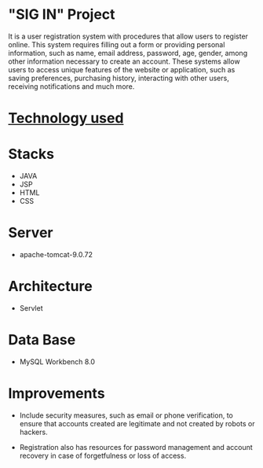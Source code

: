 # "SIG IN" Project

It is a user registration system with procedures that allow users to register online. This system requires filling out a form or providing personal information, such as name, email address, password, age, gender, among other information necessary to create an account. These systems allow users to access unique features of the website or application, such as saving preferences, purchasing history, interacting with other users, receiving notifications and much more.



 # <a href="#">Technology used</a>

  # Stacks 
- JAVA
- JSP
- HTML
- CSS

# Server 
- apache-tomcat-9.0.72

# Architecture
- Servlet 

# Data Base
- MySQL Workbench 8.0



# Improvements

- Include security measures, such as email or phone verification, to ensure that accounts created are legitimate and not created by robots or hackers.
 
- Registration also has resources for password management and account recovery in case of forgetfulness or loss of access.

